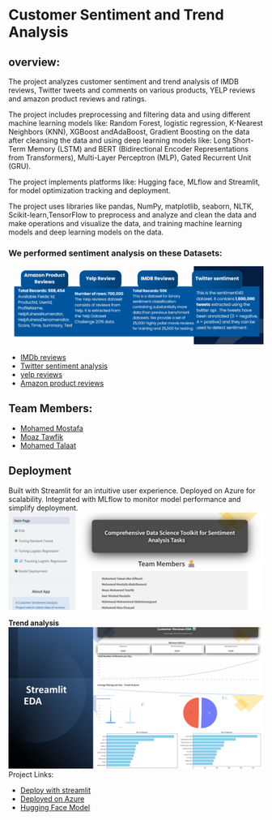 <!-- @format -->

# Customer Sentiment and Trend Analysis

## overview:

The project analyzes customer sentiment and trend analysis of IMDB reviews, Twitter tweets and comments on various products, YELP reviews and amazon product reviews and ratings.

The project includes preprocessing and filtering data and using different machine learning models like: Random Forest, logistic regression, K-Nearest Neighbors (KNN), XGBoost andAdaBoost, Gradient Boosting on the data after cleansing the data and using deep learning models like: Long Short-Term Memory (LSTM) and BERT (Bidirectional Encoder Representations from Transformers), Multi-Layer Perceptron (MLP), Gated Recurrent Unit (GRU).

The project implements platforms like: Hugging face, MLflow and Streamlit, for model optimization tracking and deployment.

The project uses libraries like pandas, NumPy, matplotlib, seaborn, NLTK, Scikit-learn,TensorFlow to preprocess and analyze and clean the data and make operations and visualize the data, and training machine learning models and deep learning models on the data.

### We performed sentiment analysis on these Datasets:

![Image](./Images/Datasets.png)

- [IMDb reviews](https://www.kaggle.com/datasets/lakshmi25npathi/imdb-dataset-of-50k-movie-reviews)
- [Twitter sentiment analysis](https://www.kaggle.com/datasets/kazanova/sentiment140)
- [yelp reviews](https://huggingface.co/datasets/Yelp/yelp_review_full)
- [Amazon product reviews](https://www.kaggle.com/datasets/arhamrumi/amazon-product-reviews/data)

## Team Members:

- [Mohamed Mostafa](https://www.linkedin.com/in/mohamed-mostafaaa/)
- [Moaz Tawfik](https://www.linkedin.com/in/moaz-tawfik-b276502a7/)
- [Mohamed Talaat](https://www.linkedin.com/in/mohamed-talaat-2751998de/)

## Deployment

Built with Streamlit for an intuitive user experience.
Deployed on Azure for scalability.
Integrated with MLflow to monitor model performance and simplify deployment.
![](./Images/Main%20Page.png)

**Trend analysis**
![](./Images/Trend-anaysis.png)
Project Links:

- [Deploy with streamlit](https://depisentimentanalysisapp-11-6-2024.streamlit.app/)
- [Deployed on Azure](https://depisentimentanalysis-fsgggqe3fqbhdndm.eastus-01.azurewebsites.net/)
- [Hugging Face Model](https://huggingface.co/spaces/MoazTawfik/Customer_Sentiment_Analysis)
